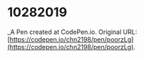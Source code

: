# 10282019
 _A Pen created at CodePen.io. Original URL: [https://codepen.io/chn2198/pen/poorzLg](https://codepen.io/chn2198/pen/poorzLg).

 